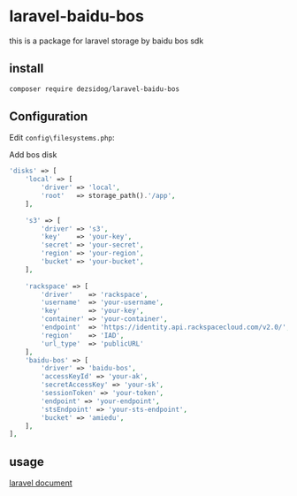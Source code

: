 # laravel-baidu-bos

this is a package for laravel storage by baidu bos sdk

## install

```bash
composer require dezsidog/laravel-baidu-bos
```

## Configuration

Edit `config\filesystems.php`:

Add bos disk

```php
'disks' => [
    'local' => [
        'driver' => 'local',
        'root'   => storage_path().'/app',
    ],
    
    's3' => [
        'driver' => 's3',
        'key'    => 'your-key',
        'secret' => 'your-secret',
        'region' => 'your-region',
        'bucket' => 'your-bucket',
    ],
    
    'rackspace' => [
        'driver'    => 'rackspace',
        'username'  => 'your-username',
        'key'       => 'your-key',
        'container' => 'your-container',
        'endpoint'  => 'https://identity.api.rackspacecloud.com/v2.0/',
        'region'    => 'IAD',
        'url_type'  => 'publicURL'
    ],
    'baidu-bos' => [
        'driver' => 'baidu-bos',
        'accessKeyId' => 'your-ak',
        'secretAccessKey' => 'your-sk',
        'sessionToken' => 'your-token',
        'endpoint' => 'your-endpoint',
        'stsEndpoint' => 'your-sts-endpoint',
        'bucket' => 'amiedu',
    ],
],
```

## usage
[laravel document](https://laravel.com/docs/5.5/filesystem#custom-filesystems)
